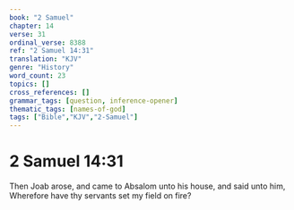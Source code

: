 ```yaml
---
book: "2 Samuel"
chapter: 14
verse: 31
ordinal_verse: 8388
ref: "2 Samuel 14:31"
translation: "KJV"
genre: "History"
word_count: 23
topics: []
cross_references: []
grammar_tags: [question, inference-opener]
thematic_tags: [names-of-god]
tags: ["Bible","KJV","2-Samuel"]
---
```


# 2 Samuel 14:31

Then Joab arose, and came to Absalom unto his house, and said unto him, Wherefore have thy servants set my field on fire?
